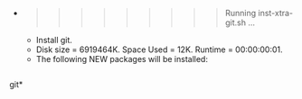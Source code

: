 * >>>>>>>>> Running inst-xtra-git.sh ...
  * Install git.
  * Disk size = 6919464K. Space Used = 12K. Runtime = 00:00:00:01.
  * The following NEW packages will be installed:
  ```bash
git*
  ```
